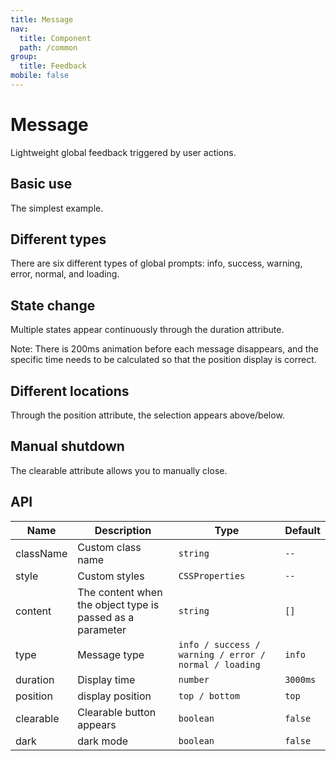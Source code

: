 ```yaml
---
title: Message
nav:
  title: Component
  path: /common
group:
  title: Feedback
mobile: false
---
```


# Message

Lightweight global feedback triggered by user actions.

## Basic use

The simplest example.

<code src="./demos/index1.tsx"></code>

## Different types

There are six different types of global prompts: info, success, warning, error, normal, and loading.

<code src="./demos/index2.tsx"></code>

## State change

Multiple states appear continuously through the duration attribute.

Note: There is 200ms animation before each message disappears, and the specific time needs to be calculated so that the position display is correct.

<code src="./demos/index3.tsx"></code>

## Different locations

Through the position attribute, the selection appears above/below.

<code src="./demos/index4.tsx"></code>

## Manual shutdown

The clearable attribute allows you to manually close.

<code src="./demos/index5.tsx"></code>

## API

| Name      | Description                                               | Type                                                  | Default  |
| --------- | --------------------------------------------------------- | ----------------------------------------------------- | -------- |
| className | Custom class name                                         | `string`                                              | `--`     |
| style     | Custom styles                                             | `CSSProperties`                                       | `--`     |
| content   | The content when the object type is passed as a parameter | `string`                                              | `[]`     |
| type      | Message type                                              | `info / success / warning / error / normal / loading` | `info`   |
| duration  | Display time                                              | `number`                                              | `3000ms` |
| position  | display position                                          | `top / bottom`                                        | `top`    |
| clearable | Clearable button appears                                  | `boolean`                                             | `false`  |
| dark      | dark mode                                                 | `boolean`                                             | `false`  |
